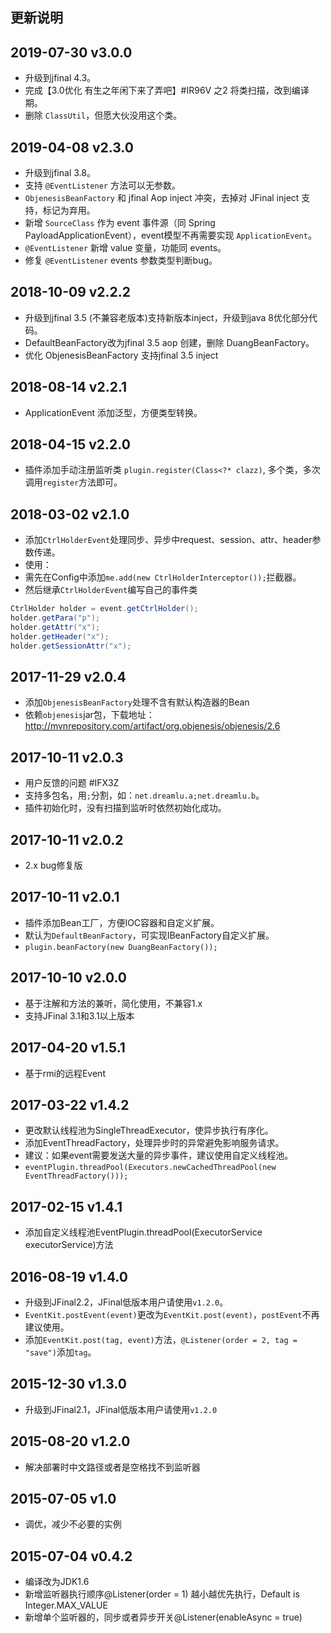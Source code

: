 ## 更新说明
## 2019-07-30 v3.0.0
* 升级到jfinal 4.3。
* 完成【3.0优化 有生之年闲下来了弄吧】#IR96V 之2 将类扫描，改到编译期。
* 删除 `ClassUtil`，但愿大伙没用这个类。

## 2019-04-08 v2.3.0
* 升级到jfinal 3.8。
* 支持 `@EventListener` 方法可以无参数。
* `ObjenesisBeanFactory` 和 jfinal Aop inject 冲突，去掉对 JFinal inject 支持，标记为弃用。
* 新增 `SourceClass` 作为 event 事件源（同 Spring PayloadApplicationEvent），event模型不再需要实现 `ApplicationEvent`。
* `@EventListener` 新增 value 变量，功能同 events。
* 修复 `@EventListener` events 参数类型判断bug。

## 2018-10-09 v2.2.2
* 升级到jfinal 3.5 (不兼容老版本)支持新版本inject，升级到java 8优化部分代码。
* DefaultBeanFactory改为jfinal 3.5 aop 创建，删除 DuangBeanFactory。
* 优化 ObjenesisBeanFactory 支持jfinal 3.5 inject

## 2018-08-14 v2.2.1
* ApplicationEvent 添加泛型，方便类型转换。

## 2018-04-15 v2.2.0
* 插件添加手动注册监听类 `plugin.register(Class<?* clazz)`, 多个类，多次调用`register`方法即可。

## 2018-03-02 v2.1.0
* 添加`CtrlHolderEvent`处理同步、异步中request、session、attr、header参数传递。
* 使用：
* 需先在Config中添加`me.add(new CtrlHolderInterceptor());`拦截器。
* 然后继承`CtrlHolderEvent`编写自己的事件类
```java
CtrlHolder holder = event.getCtrlHolder();
holder.getPara("p");
holder.getAttr("x");
holder.getHeader("x");
holder.getSessionAttr("x");
```

## 2017-11-29 v2.0.4
* 添加`ObjenesisBeanFactory`处理不含有默认构造器的Bean
* 依赖`objenesis`jar包，下载地址：http://mvnrepository.com/artifact/org.objenesis/objenesis/2.6

## 2017-10-11 v2.0.3
* 用户反馈的问题 #IFX3Z
* 支持多包名，用`;`分割，如：`net.dreamlu.a;net.dreamlu.b`。
* 插件初始化时，没有扫描到监听时依然初始化成功。

## 2017-10-11 v2.0.2
* 2.x bug修复版

## 2017-10-11 v2.0.1
* 插件添加Bean工厂，方便IOC容器和自定义扩展。
* 默认为`DefaultBeanFactory`，可实现IBeanFactory自定义扩展。
* `plugin.beanFactory(new DuangBeanFactory());`

## 2017-10-10 v2.0.0
* 基于注解和方法的兼听，简化使用，不兼容1.x
* 支持JFinal 3.1和3.1以上版本

## 2017-04-20 v1.5.1
* 基于rmi的远程Event

## 2017-03-22 v1.4.2
* 更改默认线程池为SingleThreadExecutor，使异步执行有序化。
* 添加EventThreadFactory，处理异步时的异常避免影响服务请求。
* 建议：如果event需要发送大量的异步事件，建议使用自定义线程池。
* `eventPlugin.threadPool(Executors.newCachedThreadPool(new EventThreadFactory()));`

## 2017-02-15 v1.4.1
* 添加自定义线程池EventPlugin.threadPool(ExecutorService executorService)方法

## 2016-08-19 v1.4.0
* 升级到JFinal2.2，JFinal低版本用户请使用`v1.2.0`。
* `EventKit.postEvent(event)`更改为`EventKit.post(event)`，`postEvent`不再建议使用。
* 添加`EventKit.post(tag, event)`方法，`@Listener(order = 2, tag = "save")`添加`tag`。

## 2015-12-30 v1.3.0
* 升级到JFinal2.1，JFinal低版本用户请使用`v1.2.0`

## 2015-08-20 v1.2.0
* 解决部署时中文路径或者是空格找不到监听器

## 2015-07-05 v1.0
* 调优，减少不必要的实例

## 2015-07-04 v0.4.2
* 编译改为JDK1.6
* 新增监听器执行顺序@Listener(order = 1) 越小越优先执行，Default is Integer.MAX_VALUE
* 新增单个监听器的，同步或者异步开关@Listener(enableAsync = true)